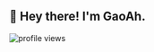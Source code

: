 ## 👋 Hey there! I'm GaoAh.


<!--START_SECTION:waka-->
<!--END_SECTION:waka-->

![profile views](https://komarev.com/ghpvc/?username=zsga&style=for-the-badge)
